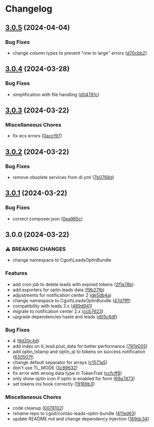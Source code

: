 # Changelog

## [3.0.5](https://github.com/cgoIT/contao-leads-optin-bundle/compare/v3.0.4...v3.0.5) (2024-04-04)


### Bug Fixes

* change column types to prevent "row to large" errors ([d70cbb2](https://github.com/cgoIT/contao-leads-optin-bundle/commit/d70cbb251179ac61d93e60e8ee58b36a71ff00c0))

## [3.0.4](https://github.com/cgoIT/contao-leads-optin-bundle/compare/v3.0.3...v3.0.4) (2024-03-28)


### Bug Fixes

* simplification with file handling ([d04781c](https://github.com/cgoIT/contao-leads-optin-bundle/commit/d04781c4bd16aaf0349ac0f6989baa8755504052))

## [3.0.3](https://github.com/cgoIT/contao-leads-optin-bundle/compare/v3.0.2...v3.0.3) (2024-03-22)


### Miscellaneous Chores

* fix ecs errors ([0accf97](https://github.com/cgoIT/contao-leads-optin-bundle/commit/0accf970e952aba49750807a19cadf725c068a03))

## [3.0.2](https://github.com/cgoIT/contao-leads-optin-bundle/compare/v3.0.1...v3.0.2) (2024-03-22)


### Bug Fixes

* remove obsolete services from di.yml ([7b0768d](https://github.com/cgoIT/contao-leads-optin-bundle/commit/7b0768d3b5dd6d8802ba81337f31a058ea6efff0))

## [3.0.1](https://github.com/cgoIT/contao-leads-optin-bundle/compare/v3.0.0...v3.0.1) (2024-03-22)


### Bug Fixes

* correct composer.json ([0ea965c](https://github.com/cgoIT/contao-leads-optin-bundle/commit/0ea965c6a1f92e372a2d736ca7ad1b0292f071c3))

## 3.0.0 (2024-03-22)


### ⚠ BREAKING CHANGES

* change namespace to Cgoit\LeadsOptinBundle

### Features

* add cron job to delete leads with expired tokens ([2f1a78b](https://github.com/cgoIT/contao-leads-optin-bundle/commit/2f1a78b682a269542350e80eae4c9d1ae1965911))
* add exporters for optin leads data ([f9b27fb](https://github.com/cgoIT/contao-leads-optin-bundle/commit/f9b27fbb0e48a8a3ee3d33711ee9e9e341602c8e))
* adjustments for notification center 2 ([de5db4a](https://github.com/cgoIT/contao-leads-optin-bundle/commit/de5db4ab504fc85f3cb71eb59d3181e0be8dcec2))
* change namespace to Cgoit\LeadsOptinBundle ([47d7fff](https://github.com/cgoIT/contao-leads-optin-bundle/commit/47d7fff754f21eeeb8b7aa66137a1e6b598166f5))
* compatibility with leads 3.x ([489d941](https://github.com/cgoIT/contao-leads-optin-bundle/commit/489d941f6345127cc35b2b747cd148a68fd2236c))
* migrate to notification center 2.x ([ccb7623](https://github.com/cgoIT/contao-leads-optin-bundle/commit/ccb7623ebacc1840f8a2ebb5704317a3f02b4a7d))
* upgrade dependencies haste and leads ([d05c6df](https://github.com/cgoIT/contao-leads-optin-bundle/commit/d05c6df224c4e0aaf907cfec92820c3cc760619a))


### Bug Fixes

* 4 ([9d20c4d](https://github.com/cgoIT/contao-leads-optin-bundle/commit/9d20c4d2065eec50eb4c8084ecaafc1276a084f5))
* add index on tl_lead.post_data for better performance ([797e005](https://github.com/cgoIT/contao-leads-optin-bundle/commit/797e005345d25326c3b28c3538f33ff9be2f26cf))
* add optin_tstamp and optin_ip to tokens on success notification ([630507f](https://github.com/cgoIT/contao-leads-optin-bundle/commit/630507fe418893b6f37a46ca07bc499a86f72868))
* change default separator for arrays ([c1571a5](https://github.com/cgoIT/contao-leads-optin-bundle/commit/c1571a5f3b84d54dcfeed61645ea3d6d1a602524))
* don't use TL_MODE ([3c89632](https://github.com/cgoIT/contao-leads-optin-bundle/commit/3c89632cb9dd8ee230d5b767b9d05d25aecc4a12))
* fix error with wrong data type in TokenTrait ([ccfcff8](https://github.com/cgoIT/contao-leads-optin-bundle/commit/ccfcff8078014b12efecb890759f5f21357d8f6a))
* only show optin icon if optin is enabled for form ([69a7473](https://github.com/cgoIT/contao-leads-optin-bundle/commit/69a7473cc536b06af8c2d086eb5a44bee677597e))
* set tokens ins hook correctly ([19169b3](https://github.com/cgoIT/contao-leads-optin-bundle/commit/19169b3874763edbf67f236f52370ffc005f8fa6))


### Miscellaneous Chores

* code cleanup ([0078102](https://github.com/cgoIT/contao-leads-optin-bundle/commit/00781022d548c3be6b78da772ac262d11e1532ab))
* rename repo to cgoit/contao-leads-optin-bundle ([411ed63](https://github.com/cgoIT/contao-leads-optin-bundle/commit/411ed63d79717341ac6b403d344bc3dbac3b50b0))
* update README.md and change dependency injection ([169dc34](https://github.com/cgoIT/contao-leads-optin-bundle/commit/169dc34288753b74581d43b17596b7d7d10fcfd3))

